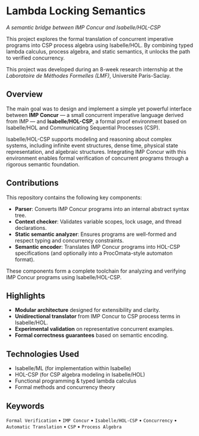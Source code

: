 # Lambda Locking Semantics

*A semantic bridge between IMP Concur and Isabelle/HOL-CSP*

This project explores the formal translation of concurrent imperative programs into CSP process algebra using Isabelle/HOL. By combining typed lambda calculus, process algebra, and static semantics, it unlocks the path to verified concurrency.

This project was developed during an 8-week research internship at the *Laboratoire de Méthodes Formelles (LMF)*, Université Paris-Saclay.

## Overview

The main goal was to design and implement a simple yet powerful interface between **IMP Concur** — a small concurrent imperative language derived from IMP — and **Isabelle/HOL-CSP**, a formal proof environment based on Isabelle/HOL and Communicating Sequential Processes (CSP).

Isabelle/HOL-CSP supports modeling and reasoning about complex systems, including infinite event structures, dense time, physical state representation, and algebraic structures. Integrating IMP Concur with this environment enables formal verification of concurrent programs through a rigorous semantic foundation.

## Contributions

This repository contains the following key components:

- **Parser**: Converts IMP Concur programs into an internal abstract syntax tree.
- **Context checker**: Validates variable scopes, lock usage, and thread declarations.
- **Static semantic analyzer**: Ensures programs are well-formed and respect typing and concurrency constraints.
- **Semantic encoder**: Translates IMP Concur programs into HOL-CSP specifications (and optionally into a ProcOmata-style automaton format).

These components form a complete toolchain for analyzing and verifying IMP Concur programs using Isabelle/HOL-CSP.

## Highlights

- **Modular architecture** designed for extensibility and clarity.
- **Unidirectional translator** from IMP Concur to CSP process terms in Isabelle/HOL.
- **Experimental validation** on representative concurrent examples.
- **Formal correctness guarantees** based on semantic encoding.

## Technologies Used

- Isabelle/ML (for implementation within Isabelle)
- HOL-CSP (for CSP algebra modeling in Isabelle/HOL)
- Functional programming & typed lambda calculus
- Formal methods and concurrency theory

## Keywords

`Formal Verification` • `IMP Concur` • `Isabelle/HOL-CSP` • `Concurrency` • `Automatic Translation` • `CSP` • `Process Algebra`
